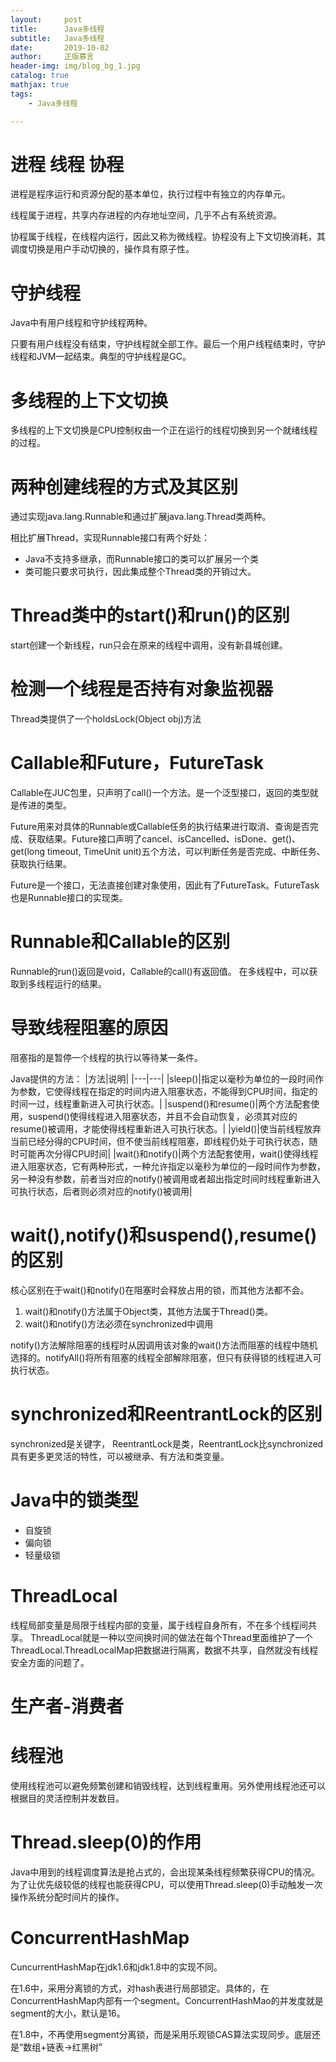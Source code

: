 ```yaml
---
layout:     post
title:      Java多线程
subtitle:   Java多线程
date:       2019-10-02
author:     正版慕言
header-img: img/blog_bg_1.jpg
catalog: true
mathjax: true
tags:
    - Java多线程

---
```


# 进程 线程 协程

进程是程序运行和资源分配的基本单位，执行过程中有独立的内存单元。

线程属于进程，共享内存进程的内存地址空间，几乎不占有系统资源。

协程属于线程，在线程内运行，因此又称为微线程。协程没有上下文切换消耗，其调度切换是用户手动切换的，操作具有原子性。

# 守护线程

Java中有用户线程和守护线程两种。

只要有用户线程没有结束，守护线程就全部工作。最后一个用户线程结束时，守护线程和JVM一起结束。典型的守护线程是GC。

# 多线程的上下文切换

多线程的上下文切换是CPU控制权由一个正在运行的线程切换到另一个就绪线程的过程。

# 两种创建线程的方式及其区别

通过实现java.lang.Runnable和通过扩展java.lang.Thread类两种。

相比扩展Thread，实现Runnable接口有两个好处：
- Java不支持多继承，而Runnable接口的类可以扩展另一个类
- 类可能只要求可执行，因此集成整个Thread类的开销过大。

# Thread类中的start()和run()的区别

start创建一个新线程，run只会在原来的线程中调用，没有新县城创建。

# 检测一个线程是否持有对象监视器

Thread类提供了一个holdsLock(Object obj)方法

# Callable和Future，FutureTask

Callable在JUC包里，只声明了call()一个方法。是一个泛型接口，返回的类型就是传进的类型。

Future用来对具体的Runnable或Callable任务的执行结果进行取消、查询是否完成、获取结果。Future接口声明了cancel、isCancelled、isDone、get()、get(long timeout, TimeUnit unit)五个方法，可以判断任务是否完成、中断任务、获取执行结果。

Future是一个接口，无法直接创建对象使用，因此有了FutureTask。FutureTask也是Runnable接口的实现类。

# Runnable和Callable的区别

Runnable的run()返回是void，Callable的call()有返回值。
在多线程中，可以获取到多线程运行的结果。

# 导致线程阻塞的原因

阻塞指的是暂停一个线程的执行以等待某一条件。

Java提供的方法：
|方法|说明|
|---|---|
|sleep()|指定以毫秒为单位的一段时间作为参数，它使得线程在指定的时间内进入阻塞状态，不能得到CPU时间，指定的时间一过，线程重新进入可执行状态。|
|suspend()和resume()|两个方法配套使用，suspend()使得线程进入阻塞状态，并且不会自动恢复，必须其对应的resume()被调用，才能使得线程重新进入可执行状态。|
|yield()|使当前线程放弃当前已经分得的CPU时间，但不使当前线程阻塞，即线程仍处于可执行状态，随时可能再次分得CPU时间|
|wait()和notify()|两个方法配套使用，wait()使得线程进入阻塞状态，它有两种形式，一种允许指定以毫秒为单位的一段时间作为参数，另一种没有参数，前者当对应的notify()被调用或者超出指定时间时线程重新进入可执行状态，后者则必须对应的notify()被调用|

# wait(),notify()和suspend(),resume()的区别

核心区别在于wait()和notify()在阻塞时会释放占用的锁，而其他方法都不会。

1. wait()和notify()方法属于Object类，其他方法属于Thread()类。
2. wait()和notify()方法必须在synchronized中调用

notify()方法解除阻塞的线程时从因调用该对象的wait()方法而阻塞的线程中随机选择的。notifyAll()将所有阻塞的线程全部解除阻塞，但只有获得锁的线程进入可执行状态。

# synchronized和ReentrantLock的区别

synchronized是关键字， ReentrantLock是类，ReentrantLock比synchronized具有更多更灵活的特性，可以被继承、有方法和类变量。

# Java中的锁类型

- 自旋锁
- 偏向锁
- 轻量级锁

# ThreadLocal

线程局部变量是局限于线程内部的变量，属于线程自身所有，不在多个线程间共享。
ThreadLocal就是一种以空间换时间的做法在每个Thread里面维护了一个ThreadLocal.ThreadLocalMap把数据进行隔离，数据不共享，自然就没有线程安全方面的问题了。

# 生产者-消费者

# 线程池

使用线程池可以避免频繁创建和销毁线程，达到线程重用。另外使用线程池还可以根据目的灵活控制并发数目。

# Thread.sleep(0)的作用

Java中用到的线程调度算法是抢占式的，会出现某条线程频繁获得CPU的情况。为了让优先级较低的线程也能获得CPU，可以使用Thread.sleep(0)手动触发一次操作系统分配时间片的操作。

# ConcurrentHashMap

CuncurrentHashMap在jdk1.6和jdk1.8中的实现不同。

在1.6中，采用分离锁的方式，对hash表进行局部锁定。具体的，在ConcurrentHashMap内部有一个segment。ConcurrentHashMao的并发度就是segment的大小，默认是16。

在1.8中，不再使用segment分离锁，而是采用乐观锁CAS算法实现同步。底层还是“数组+链表->红黑树”

